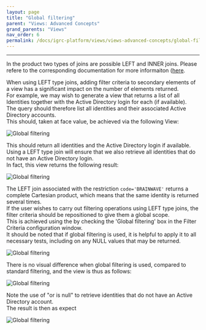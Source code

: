 ```yaml
---
layout: page
title: "Global filtering"
parent: "Views: Advanced Concepts"
grand_parents: "Views"
nav_order: 6
permalink: /docs/igrc-platform/views/views-advanced-concepts/global-filtering/
---
```

---

In the product two types of joins are possible LEFT and INNER joins. Please refere to the corresponding documentation for more informaiton ([here](igrc-platform/views/configuring-joins.md).   

When using LEFT type joins, adding filter criteria to secondary elements of a view has a significant impact on the number of elements returned.      
For example, we may wish to generate a view that returns a list of all Identities together with the Active Directory login for each (if available).     
The query should therefore list all identities and their associated Active Directory accounts.   
This should, taken at face value, be achieved via the following View:   

![Global filtering](igrc-platform/views/advanced-concepts/images/global_filtering-1.png "Global filtering")           

This should return all identities and the Active Directory login if available. Using a LEFT type join will ensure that we also retrieve all identities that do not have an Active Directory login.   
In fact, this view returns the following result:   

![Global filtering](igrc-platform/views/advanced-concepts/images/global_filtering-2.png "Global filtering")           

The LEFT join associated with the restriction `code='BRAINWAVE'` returns a complete Cartesian product, which means that the same identity is returned several times.     
If the user wishes to carry out filtering operations using LEFT type joins, the filter criteria should be repositioned to give them a global scope.      
This is achieved using the by checking the 'Global filtering' box in the Filter Criteria configuration window.     
It should be noted that if global filtering is used, it is helpful to apply it to all necessary tests, including on any NULL values that may be returned.     

![Global filtering](igrc-platform/views/advanced-concepts/images/global_filtering-3.png "Global filtering")           

There is no visual difference when global filtering is used, compared to standard filtering, and the view is thus as follows:    

![Global filtering](igrc-platform/views/advanced-concepts/images/global_filtering-4.png "Global filtering")           

Note the use of "or is null" to retrieve identities that do not have an Active Directory account.   
The result is then as expect

![Global filtering](igrc-platform/views/advanced-concepts/images/global_filtering-5.png "Global filtering")           
